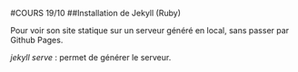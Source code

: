 #COURS 19/10
##Installation de Jekyll (Ruby)

Pour voir son site statique sur un serveur généré en local, sans passer par Github Pages.

*jekyll serve* : permet de générer le serveur. 
